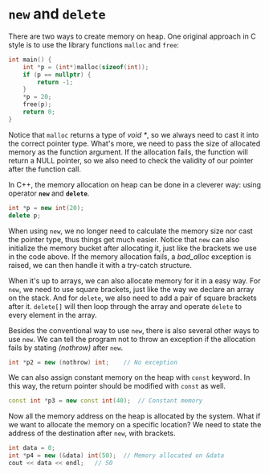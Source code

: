# `new` and `delete`

There are two ways to create memory on heap. One original approach in C style is to use the library functions `malloc` and `free`:

```cpp
int main() {
    int *p = (int*)malloc(sizeof(int));
    if (p == nullptr) {
        return -1;
    }
    *p = 20;
    free(p);
    return 0;
}
```

Notice that `malloc` returns a type of *void \**, so we always need to cast it into the correct pointer type. What's more, we need to pass the size of allocated memory as the function argument. If the allocation fails, the function will return a NULL pointer, so we also need to check the validity of our pointer after the function call.

In C++, the memory allocation on heap can be done in a cleverer way: using operator **`new`** and **`delete`**.

```cpp
int *p = new int(20);
delete p;
```

When using `new`, we no longer need to calculate the memory size nor cast the pointer type, thus things get much easier. Notice that `new` can also initialize the memory bucket after allocating it, just like the brackets we use in the code above. If the memory allocation fails, a *bad_alloc* exception is raised, we can then handle it with a try-catch structure.

When it's up to arrays, we can also allocate memory for it in a easy way. For `new`, we need to use square brackets, just like the way we declare an array on the stack. And for `delete`, we also need to add a pair of square brackets after it. `delete[]` will then loop through the array and operate `delete` to every element in the array.

Besides the conventional way to use `new`, there is also several other ways to use `new`. We can tell the program not to throw an exception if the allocation fails by stating *(nothrow)* after `new`.

```cpp
int *p2 = new (nothrow) int;	// No exception
```

We can also assign constant memory on the heap with `const` keyword. In this way, the return pointer should be modified with `const` as well.

```cpp
const int *p3 = new const int(40);	// Constant memory
```

Now all the memory address on the heap is allocated by the system. What if we want to allocate the memory on a specific location?  We need to state the address of the destination after `new`, with brackets.

```cpp
int data = 0;
int *p4 = new (&data) int(50);	// Memory allocated on &data
cout << data << endl;	// 50
```

